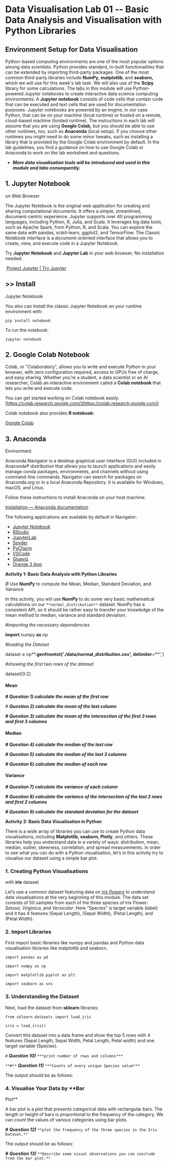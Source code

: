 

# Data Visualisation Lab 01 -- Basic Data Analysis and Visualisation with Python Libraries

## Environment Setup for Data Visualisation

Python-based computing environments are one of the most popular options among data scientists. Python provides standard, in-built functionalities that can be extended by importing third-party packages. One of the most common third-party libraries include **NumPy**, **matplotlib**, and **seaborn,** which we will use for this week's lab task. We will also use of the **Scipy** library for some calculations. The labs in this module will use Python-powered Jupyter notebooks to create interactive data science computing environments. A **Jupyter** **notebook** consists of code cells that contain code that can be executed and text cells that are used for documentation purposes. Jupyter notebooks are powered by an engine, in our case Python, that can be on your machine (local runtime) or hosted on a remote, cloud-based machine (hosted runtime). The instructions in each lab will assume that you are using **Google Colab,** but you should be able to use other runtimes, too, such as **Anaconda** (local
setup). If you choose other runtimes you might need to do some minor tweaks,
such as installing a library that is provided by the Google Colab environment
by default. In the lab guidelines, you find a guidance on how to use Google
Colab or Anaconda to work on the lab worksheet and questions.

* ***More
  data visualisation tools will be introduced and used in this module and labs
  consequently.***

## 1. Jupyter Notebook

on Web Browser

The Jupyter Notebook is the original
web application for creating and sharing computational documents. It offers a
simple, streamlined, document-centric experience. Jupyter supports over 40
programming languages, including Python, R, Julia, and Scala. It leverages big
data tools, such as Apache Spark, from Python, R, and Scala. You can explore
the same data with pandas, scikit-learn, ggplot2, and TensorFlow. The Classic
Notebook interface is a document-oriented interface that allows you to
create, view, and execute code in a Jupyter Notebook.

Try **Jupyter Notebook** and **Jupyter
Lab** in your web browser; No installation needed:

 [Project Jupyter | Try Jupyter](https://jupyter.org/try)

## >> Install

Jupyter Notebook

You also can Install the classic Jupyter
Notebook on your runtime environment with:

`pip install notebook`

To run the notebook:

`jupyter notebook`

## 2. Google Colab Notebook

Colab, or "Colaboratory", allows you to write and execute
Python in your browser, with zero configuration required, access to GPUs free
of charge, and easy sharing. Whether you're a student, a data
scientist or an AI researcher, Colab an interactive environment
called a **Colab notebook** that lets you write and execute code.

You can get started working on Colab notebook easily: [https://colab.research.google.com/](https://colab.research.google.com/)

Colab notebook also provides **R notebook:**

[Google Colab](https://colab.research.google.com/drive/1xj_aYLBBPX2oSQ1I4xp5_YZiVhhpC1Ke#scrollTo=CxEqIMB8NuXt)

## 3. Anaconda

Environment

Anaconda
Navigator is a desktop graphical user interface (GUI) included in Anaconda®
distribution that allows you to launch applications and easily manage conda
packages, environments, and channels without using command-line commands.
Navigator can search for packages on Anaconda.org or in a local Anaconda
Repository. It is available for Windows, macOS, and Linux.

Follow these
instructions to install Anaconda on your host machine:

[Installation &#8212; Anaconda documentation](https://docs.anaconda.com/anaconda/install/)

The
following applications are available by default in Navigator:

- [Jupyter Notebook](https://jupyter.readthedocs.io/en/latest/)
- [RStudio](http://docs.rstudio.com/)
- [JupyterLab](https://jupyterlab.readthedocs.io/en/stable/)
- [Spyder](https://www.spyder-ide.org/)
- [PyCharm](https://www.jetbrains.com/pycharm/documentation/)
- [VSCode](https://code.visualstudio.com/docs)
- [Glueviz](http://glueviz.org/en/stable/)
- [Orange 3 App](http://orange.biolab.si/docs/)

**Activity 1: Basic Data
Analysis with Python Libraries**

Ø Use **NumPy** to
compute the Mean, Median, Standard Deviation, and Variance

In this activity, you
will use **NumPy** to do some very basic mathematical calculations on
our `**normal_distribution**` dataset. NumPy has a consistent API, so it should be rather
easy to transfer your knowledge of the mean method to median, variance and
standard deviation.

*#importing the necessary dependencies*

**import** numpy **as** np

*#loading the Dataset*

dataset **=** np**.**genfromtxt('./data/normal_distribution.csv', delimiter**=**',')

*#showing the first two rows of the dataset*

dataset[0:2]

#### Mean

***# Question 1) calculate the mean of the first row***

*# **Question 2) calculate the mean of the last column***

***# Question 3) calculate the mean of the intersection of the first 3 rows and first 3 columns***

#### Median

***# Question 4) calculate the median of the last row***

***# Question 5) calculate the median of the last 3 columns***

***# Question 6) calculate the median of each row***

#### Variance

***# Question 7) calculate the variance of each column***

***# Question 8) calculate the variance of the intersection of the last 2 rows and first 2 columns***

***# Question 9) calculate the standard deviation for the dataset***

**Activity 2: Basic Data Visualisation in Python**   

There is a wide array of libraries you can use to create Python
data visualisations, including **Matplotlib, seaborn, Plotly**, and others. These libraries
help you understand data in a variety of ways: distribution, mean, median,
outlier, skewness, correlation, and spread measurements. In order to see what
you can do with a Python visualisation, let’s in this activity try to visualise
our dataset using a simple bar plot.

### 1. Creating Python Visualisations

with **iris** dataset

Let’s use a common dataset featuring data on [*iris
flowers*](https://scikit-learn.org/stable/modules/generated/sklearn.datasets.load_iris.html#sklearn.datasets.load_iris) to understand
data visualisations at the very beginning of this module. The data set consists
of 50 samples from each of the three species of Iris Flower: *Setosa*, *Virginica*,
and *Versicolor*. Here “Species” is target variable (label) and it has 4
features (Sepal Length), (Sepal Width), (Petal Length), and (Petal Width).

### 2. Import Libraries

First import basic libraries like numpy and pandas and Python data
visualisation libraries like matplotlib and seaborn.

```
import pandas as pd
```

```
import numpy as np
```

```
import matplotlib.pyplot as plt
```

```
import seaborn as sns
```

### 3. Understanding the Dataset

Next, load the dataset from **sklearn** libraries:

`from sklearn.datasets import load_iris`

`iris = load_iris()`

Convert this dataset into a data frame and show the top 5 rows
with 4 features (Sepal Length, Sepal Width, Petal Length, Petal width) and one
target variable (Species).

`#` ***Question 10)*** `***print number of rows and columns***`

`**#**` ***Question 11)*** `***Counts of every unique Species value***`

The output should be as follows:

### 4. Visualise Your Data by **Bar

Plot**

A bar plot is a plot that presents categorical data with
rectangular bars. The length or height of bars is proportional to the frequency
of the category. We can count the values of various categories using bar plots.

***#*** ***Question 12)*** `**plot the frequency of the three species in the Iris Dataset.**`

The output should be as follows:

***#*** ***Question 13)*** `**Describe some visual observations you can conclude from the bar plot.**`
